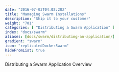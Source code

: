 ```yaml
---
date: "2016-07-03T04:02:20Z"
title: "Managing Swarm Installations"
description: "Ship it to your customer"
weight: "701"
categories: [ "Distributing a Swarm Application" ]
index: "docs/swarm"
aliases: [docs/swarm/distributing-an-application/]
gradient: "swarm"
icon: "replicatedDockerSwarm"
hideFromList: true
---
```


Distributing a Swarm Application Overview
